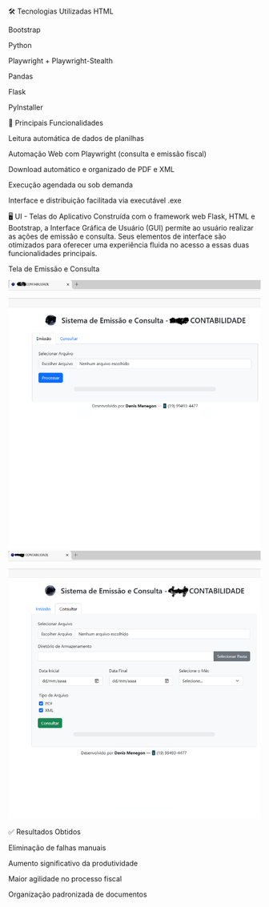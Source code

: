 🛠 Tecnologias Utilizadas
HTML

Bootstrap

Python

Playwright + Playwright-Stealth

Pandas

Flask

PyInstaller

🚀 Principais Funcionalidades

Leitura automática de dados de planilhas

Automação Web com Playwright (consulta e emissão fiscal)

Download automático e organizado de PDF e XML

Execução agendada ou sob demanda

Interface e distribuição facilitada via executável .exe


🖥️ UI - Telas do Aplicativo
Construída com o framework web Flask, HTML e Bootstrap, a Interface Gráfica de Usuário (GUI) permite ao usuário realizar as ações de emissão e consulta. Seus elementos de interface são otimizados para oferecer uma experiência fluida no acesso a essas duas funcionalidades principais.

Tela de Emissão e Consulta

![Emissão](tela_emissao.png)
![Consulta](tela_consulta.png)


✅ Resultados Obtidos

Eliminação de falhas manuais

Aumento significativo da produtividade

Maior agilidade no processo fiscal

Organização padronizada de documentos
